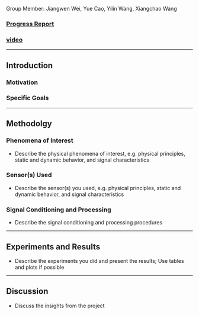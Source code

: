 Group Member: Jiangwen Wei, Yue Cao, Yilin Wang, Xiangchao Wang

### [Progress Report](https://dylan-wyl10.github.io/12740/index.html)
### [video]()

---------------------
## Introduction

### Motivation

### Specific Goals
---------------------
## Methodolgy
### Phenomena of Interest

- Describe the physical phenomena of interest, e.g. physical principles, static and dynamic behavior, and signal characteristics

### Sensor(s) Used

- Describe the sensor(s) you used, e.g. physical principles, static and dynamic behavior, and signal characteristics

### Signal Conditioning and Processing

- Describe the signal conditioning and processing procedures
---------------------
## Experiments and Results
- Describe the experiments you did and present the results; Use tables and plots if possible
---------------------
## Discussion
- Discuss the insights from the project
